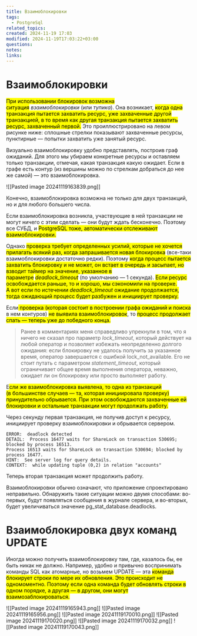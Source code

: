 ```yaml
---
title: Взаимоблокировки
tags:
  - PostgreSql
related_topics: 
created: 2024-11-19 17:03
modified: 2024-11-19T17:03:22+03:00
questions: 
notes: 
links: 
---
```





# Взаимоблокировки

  
<mark class="hltr-yellow">При использовании блокировок возможна ситуация</mark> _взаимоблокировки_ (или _тупика_). Она возникает, <mark class="hltr-green2">когда одна транзакция пытается захватить ресурс, уже захваченные другой транзакцией, в то время как другая транзакция пытается захватить ресурс, захваченный первой.</mark> Это проиллюстрировано на левом рисунке ниже: сплошные стрелки показывают захваченные ресурсы, пунктирные — попытки захватить уже занятый ресурс.  
  
Визуально взаимоблокировку удобно представлять, построив граф ожиданий. Для этого мы убираем конкретные ресурсы и оставляем только транзакции, отмечая, какая транзакция какую ожидает. Если в графе есть контур (из вершины можно по стрелкам добраться до нее же самой) — это взаимоблокировка.

![[Pasted image 20241119163839.png]]

Конечно, взаимоблокировка возможна не только для двух транзакций, но и для любого большего числа.  
  
Если взаимоблокировка возникла, участвующие в ней транзакции не могут ничего с этим сделать — они будут ждать бесконечно. Поэтому все СУБД, и <mark class="hltr-yellow">PostgreSQL тоже, автоматически отслеживают взаимоблокировки.  </mark>
  
Однако <mark class="hltr-yellow">проверка требует определенных усилий, которые не хочется прилагать всякий раз, когда запрашивается новая блокировка</mark> (все-таки взаимоблокировки достаточно редки). Поэтому <mark class="hltr-green2">когда процесс пытается захватить блокировку и не может, он встает в очередь и засыпает, но взводит таймер на значение, указанное в параметре</mark> <mark class="hltr-red">_deadlock_timeout_</mark> (по умолчанию — 1 секунда). <mark class="hltr-yellow">Если ресурс освобождается раньше, то и хорошо, мы сэкономили на проверке. А вот если по истечении _deadlock_timeout_ ожидание продолжается, тогда ожидающий процесс будет разбужен и инициирует проверку.  </mark>
  
Если<mark class="hltr-green2"> проверка (которая состоит в построении графа ожиданий и поиска</mark> в нем контуров) <mark class="hltr-yellow">не выявила взаимоблокировок</mark>, то <mark class="hltr-yellow">процесс продолжает спать — теперь уже до победного конца.  </mark>
  

> Ранее в комментариях меня справедливо упрекнули в том, что я ничего не сказал про параметр _lock_timeout_, который действует на любой оператор и позволяет избежать неопределенно долгого ожидания: если блокировку не удалось получить за указанное время, оператор завершается с ошибкой lock_not_available. Его не стоит путать с параметром _statement_timeout_, который ограничивает общее время выполнения оператора, неважно, ожидает ли он блокировку или просто выполняет работу.  

  
Е<mark class="hltr-green2">сли же взаимоблокировка выявлена, то одна из транзакций (в большинстве случаев — та, которая инициировала проверку) принудительно обрывается. При этом освобождаются захваченные ей блокировки и остальные транзакции могут продолжать работу.  </mark>

Через секунду первая транзакция, не получив доступ к ресурсу, инициирует проверку взаимоблокировки и обрывается сервером.  
  

```
ERROR:  deadlock detected
DETAIL:  Process 16477 waits for ShareLock on transaction 530695; blocked by process 16513.
Process 16513 waits for ShareLock on transaction 530694; blocked by process 16477.
HINT:  See server log for query details.
CONTEXT:  while updating tuple (0,2) in relation "accounts"
```

  
Теперь вторая транзакция может продолжить работу.


Взаимоблокировки обычно означают, что приложение спроектировано неправильно. Обнаружить такие ситуации можно двумя способами: во-первых, будут появляться сообщения в журнале сервера, и во-вторых, будет увеличиваться значение pg_stat_database.deadlocks.


# Взаимоблокировка двух команд UPDATE

  
Иногда можно получить взаимоблокировку там, где, казалось бы, ее быть никак не должно. Например, удобно и привычно воспринимать команды SQL как атомарные, но возьмем UPDATE — эта <mark class="hltr-red">команда блокирует строки по мере их обновления. Это происходит не одномоментно. Поэтому если одна команда будет обновлять строки в одном порядке, а другая — в другом, они могут взаимозаблокироваться.
</mark>

![[Pasted image 20241119165943.png]]
![[Pasted image 20241119165956.png]]
![[Pasted image 20241119170010.png]]
![[Pasted image 20241119170020.png]]
![[Pasted image 20241119170032.png]]
![[Pasted image 20241119170043.png]]
